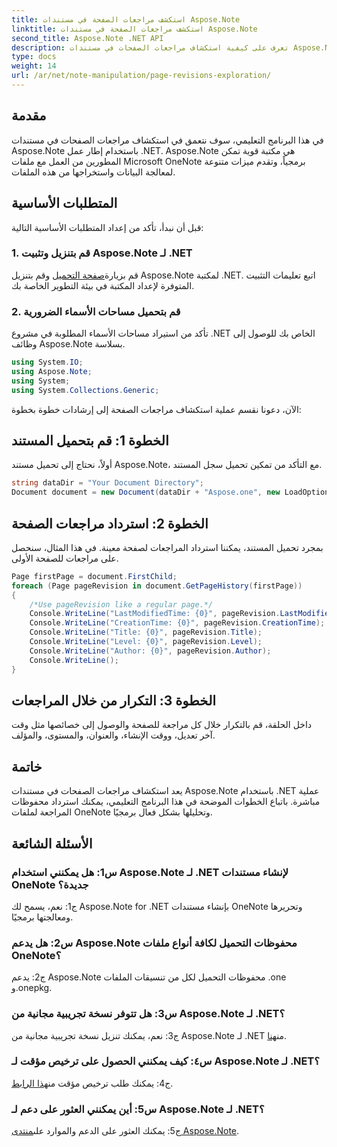 ```yaml
---
title: استكشف مراجعات الصفحة في مستندات Aspose.Note
linktitle: استكشف مراجعات الصفحة في مستندات Aspose.Note
second_title: Aspose.Note .NET API
description: تعرف على كيفية استكشاف مراجعات الصفحات في مستندات Aspose.Note باستخدام .NET Framework مع إرشادات خطوة بخطوة.
type: docs
weight: 14
url: /ar/net/note-manipulation/page-revisions-exploration/
---
```

## مقدمة

في هذا البرنامج التعليمي، سوف نتعمق في استكشاف مراجعات الصفحات في مستندات Aspose.Note باستخدام إطار عمل .NET. Aspose.Note هي مكتبة قوية تمكن المطورين من العمل مع ملفات Microsoft OneNote برمجياً، وتقدم ميزات متنوعة لمعالجة البيانات واستخراجها من هذه الملفات.

## المتطلبات الأساسية

قبل أن نبدأ، تأكد من إعداد المتطلبات الأساسية التالية:

### 1. قم بتنزيل وتثبيت Aspose.Note لـ .NET

 قم بزيارة[صفحة التحميل](https://releases.aspose.com/note/net/) وقم بتنزيل Aspose.Note لمكتبة .NET. اتبع تعليمات التثبيت المتوفرة لإعداد المكتبة في بيئة التطوير الخاصة بك.

### 2. قم بتحميل مساحات الأسماء الضرورية

تأكد من استيراد مساحات الأسماء المطلوبة في مشروع .NET الخاص بك للوصول إلى وظائف Aspose.Note بسلاسة.

```csharp
using System.IO;
using Aspose.Note;
using System;
using System.Collections.Generic;
```

الآن، دعونا نقسم عملية استكشاف مراجعات الصفحة إلى إرشادات خطوة بخطوة:

## الخطوة 1: قم بتحميل المستند

أولاً، نحتاج إلى تحميل مستند Aspose.Note، مع التأكد من تمكين تحميل سجل المستند.

```csharp
string dataDir = "Your Document Directory";
Document document = new Document(dataDir + "Aspose.one", new LoadOptions { LoadHistory = true });
```

## الخطوة 2: استرداد مراجعات الصفحة

بمجرد تحميل المستند، يمكننا استرداد المراجعات لصفحة معينة. في هذا المثال، سنحصل على مراجعات للصفحة الأولى.

```csharp
Page firstPage = document.FirstChild;
foreach (Page pageRevision in document.GetPageHistory(firstPage))
{
    /*Use pageRevision like a regular page.*/
    Console.WriteLine("LastModifiedTime: {0}", pageRevision.LastModifiedTime);
    Console.WriteLine("CreationTime: {0}", pageRevision.CreationTime);
    Console.WriteLine("Title: {0}", pageRevision.Title);
    Console.WriteLine("Level: {0}", pageRevision.Level);
    Console.WriteLine("Author: {0}", pageRevision.Author);
    Console.WriteLine();
}
```

## الخطوة 3: التكرار من خلال المراجعات

داخل الحلقة، قم بالتكرار خلال كل مراجعة للصفحة والوصول إلى خصائصها مثل وقت آخر تعديل، ووقت الإنشاء، والعنوان، والمستوى، والمؤلف.

## خاتمة

يعد استكشاف مراجعات الصفحات في مستندات Aspose.Note باستخدام .NET عملية مباشرة. باتباع الخطوات الموضحة في هذا البرنامج التعليمي، يمكنك استرداد محفوظات المراجعة لملفات OneNote وتحليلها بشكل فعال برمجيًا.

## الأسئلة الشائعة

### س1: هل يمكنني استخدام Aspose.Note لـ .NET لإنشاء مستندات OneNote جديدة؟

ج1: نعم، يسمح لك Aspose.Note for .NET بإنشاء مستندات OneNote وتحريرها ومعالجتها برمجيًا.

### س2: هل يدعم Aspose.Note محفوظات التحميل لكافة أنواع ملفات OneNote؟

ج2: يدعم Aspose.Note محفوظات التحميل لكل من تنسيقات الملفات ‎.one و‎.onepkg.

### س3: هل تتوفر نسخة تجريبية مجانية من Aspose.Note لـ .NET؟

ج3: نعم، يمكنك تنزيل نسخة تجريبية مجانية من Aspose.Note لـ .NET من[هنا](https://releases.aspose.com/).

### س٤: كيف يمكنني الحصول على ترخيص مؤقت لـ Aspose.Note لـ .NET؟

 ج4: يمكنك طلب ترخيص مؤقت من[هذا الرابط](https://purchase.aspose.com/temporary-license/).

### س5: أين يمكنني العثور على دعم لـ Aspose.Note لـ .NET؟

 ج5: يمكنك العثور على الدعم والموارد على[منتدى Aspose.Note](https://forum.aspose.com/c/note/28).